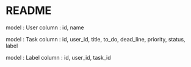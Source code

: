 # README
model : User
column : id, name

model : Task
column : id, user_id, title, to_do, dead_line, priority, status, label

model : Label
column : id, user_id, task_id